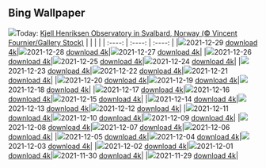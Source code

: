 ## Bing Wallpaper
![](./wallpaper/2021-12-29.jpg)Today: [Kjell Henriksen Observatory in Svalbard, Norway (© Vincent Fournier/Gallery Stock)](./wallpaper/2021-12-29.jpg)
|      |      |      |
| :----: | :----: | :----: |
|![](./wallpaper/2021-12-29_sm.jpg)2021-12-29 [download 4k](./wallpaper/2021-12-29.jpg)|![](./wallpaper/2021-12-28_sm.jpg)2021-12-28 [download 4k](./wallpaper/2021-12-28.jpg)|![](./wallpaper/2021-12-27_sm.jpg)2021-12-27 [download 4k](./wallpaper/2021-12-27.jpg)|
|![](./wallpaper/2021-12-26_sm.jpg)2021-12-26 [download 4k](./wallpaper/2021-12-26.jpg)|![](./wallpaper/2021-12-25_sm.jpg)2021-12-25 [download 4k](./wallpaper/2021-12-25.jpg)|![](./wallpaper/2021-12-24_sm.jpg)2021-12-24 [download 4k](./wallpaper/2021-12-24.jpg)|
|![](./wallpaper/2021-12-23_sm.jpg)2021-12-23 [download 4k](./wallpaper/2021-12-23.jpg)|![](./wallpaper/2021-12-22_sm.jpg)2021-12-22 [download 4k](./wallpaper/2021-12-22.jpg)|![](./wallpaper/2021-12-21_sm.jpg)2021-12-21 [download 4k](./wallpaper/2021-12-21.jpg)|
|![](./wallpaper/2021-12-20_sm.jpg)2021-12-20 [download 4k](./wallpaper/2021-12-20.jpg)|![](./wallpaper/2021-12-19_sm.jpg)2021-12-19 [download 4k](./wallpaper/2021-12-19.jpg)|![](./wallpaper/2021-12-18_sm.jpg)2021-12-18 [download 4k](./wallpaper/2021-12-18.jpg)|
|![](./wallpaper/2021-12-17_sm.jpg)2021-12-17 [download 4k](./wallpaper/2021-12-17.jpg)|![](./wallpaper/2021-12-16_sm.jpg)2021-12-16 [download 4k](./wallpaper/2021-12-16.jpg)|![](./wallpaper/2021-12-15_sm.jpg)2021-12-15 [download 4k](./wallpaper/2021-12-15.jpg)|
|![](./wallpaper/2021-12-14_sm.jpg)2021-12-14 [download 4k](./wallpaper/2021-12-14.jpg)|![](./wallpaper/2021-12-13_sm.jpg)2021-12-13 [download 4k](./wallpaper/2021-12-13.jpg)|![](./wallpaper/2021-12-12_sm.jpg)2021-12-12 [download 4k](./wallpaper/2021-12-12.jpg)|
|![](./wallpaper/2021-12-11_sm.jpg)2021-12-11 [download 4k](./wallpaper/2021-12-11.jpg)|![](./wallpaper/2021-12-10_sm.jpg)2021-12-10 [download 4k](./wallpaper/2021-12-10.jpg)|![](./wallpaper/2021-12-09_sm.jpg)2021-12-09 [download 4k](./wallpaper/2021-12-09.jpg)|
|![](./wallpaper/2021-12-08_sm.jpg)2021-12-08 [download 4k](./wallpaper/2021-12-08.jpg)|![](./wallpaper/2021-12-07_sm.jpg)2021-12-07 [download 4k](./wallpaper/2021-12-07.jpg)|![](./wallpaper/2021-12-06_sm.jpg)2021-12-06 [download 4k](./wallpaper/2021-12-06.jpg)|
|![](./wallpaper/2021-12-05_sm.jpg)2021-12-05 [download 4k](./wallpaper/2021-12-05.jpg)|![](./wallpaper/2021-12-04_sm.jpg)2021-12-04 [download 4k](./wallpaper/2021-12-04.jpg)|![](./wallpaper/2021-12-03_sm.jpg)2021-12-03 [download 4k](./wallpaper/2021-12-03.jpg)|
|![](./wallpaper/2021-12-02_sm.jpg)2021-12-02 [download 4k](./wallpaper/2021-12-02.jpg)|![](./wallpaper/2021-12-01_sm.jpg)2021-12-01 [download 4k](./wallpaper/2021-12-01.jpg)|![](./wallpaper/2021-11-30_sm.jpg)2021-11-30 [download 4k](./wallpaper/2021-11-30.jpg)|
|![](./wallpaper/2021-11-29_sm.jpg)2021-11-29 [download 4k](./wallpaper/2021-11-29.jpg)|